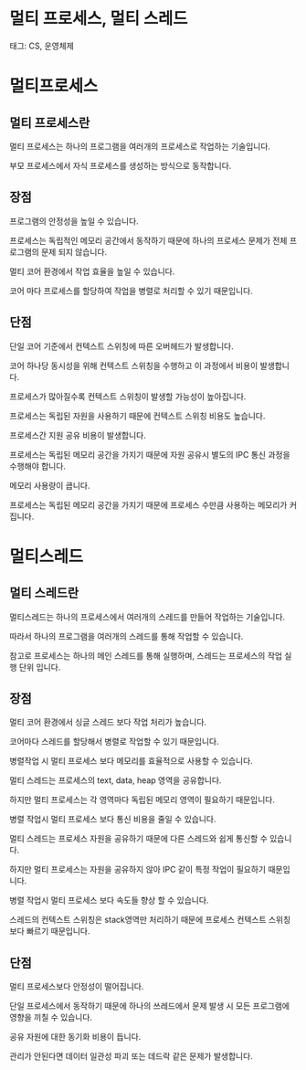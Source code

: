 # 멀티 프로세스, 멀티 스레드

태그: CS, 운영체제

# 멀티프로세스

## 멀티 프로세스란

멀티 프로세스는 하나의 프로그램을 여러개의 프로세스로 작업하는 기술입니다.

부모 프로세스에서 자식 프로세스를 생성하는 방식으로 동작합니다.

## 장점

프로그램의 안정성을 높일 수 있습니다.

프로세스는 독립적인 메모리 공간에서 동작하기 때문에 하나의 프로세스 문제가 전체 프로그램의 문제 되지 않습니다.

멀티 코어 환경에서 작업 효율을 높일 수 있습니다.

코어 마다 프로세스를 할당하여 작업을 병렬로 처리할 수 있기 때문입니다.

## 단점

단일 코어 기준에서 컨텍스트 스위칭에 따른 오버헤드가 발생합니다.

코어 하나당 동시성을 위해 컨텍스트 스위칭을 수행하고 이 과정에서 비용이 발생합니다.

프로세스가 많아질수록 컨텍스트 스위칭이 발생할 가능성이 높아집니다.

프로세스는 독립된 자원을 사용하기 때문에 컨텍스트 스위칭 비용도 높습니다.

프로세스간 지원 공유 비용이 발생합니다.

프로세스는 독립된 메모리 공간을 가지기 때문에 자원 공유시 별도의 IPC 통신 과정을 수행해야 합니다.

메모리 사용량이 큽니다.

프로세스는 독립된 메모리 공간을 가지기 때문에 프로세스 수만큼 사용하는 메모리가 커집니다.

# 멀티스레드

## 멀티 스레드란

멀티스레드는 하나의 프로세스에서 여러개의 스레드를 만들어 작업하는 기술입니다.

따라서 하나의 프로그램을 여러개의 스레드를 통해 작업할 수 있습니다.

참고로 프로세스는 하나의 메인 스레드를 통해 실행하며, 스레드는 프로세스의 작업 실행 단위 입니다.

## 장점

멀티 코어 환경에서 싱글 스레드 보다 작업 처리가 높습니다.

코어마다 스레드를 할당해서 병렬로 작업할 수 있기 때문입니다.

병렬작업 시 멀티 프로세스 보다 메모리를 효율적으로 사용할 수 있습니다.

멀티 스레드는 프로세스의 text, data, heap 영역을 공유합니다.

하지만 멀티 프로세스는 각 영역마다 독립된 메모리 영역이 필요하기 때문입니다.

병렬 작업시 멀티 프로세스 보다 통신 비용을 줄일 수 있습니다.

멀티 스레드는 프로세스 자원을 공유하기 때문에 다른 스레드와 쉽게 통신할 수 있습니다.

하지만 멀티 프로세스는 자원을 공유하지 않아 IPC 같이 특정 작업이 필요하기 때문입니다.

병렬 작업시 멀티 프로세스 보다 속도들 향상 할 수 있습니다.

스레드의 컨텍스트 스위칭은 stack영역만 처리하기 때문에 프로세스 컨텍스트 스위칭 보다 빠르기 때문입니다.

## 단점

멀티 프로세스보다 안정성이 떨어집니다.

단일 프로세스에서 동작하기 때문에 하나의 쓰레드에서 문제 발생 시 모든 프로그램에 영향을 끼칠 수 있습니다.

공유 자원에 대한 동기화 비용이 듭니다.

관리가 안된다면 데이터 일관성 파괴 또는 데드락 같은 문제가 발생합니다.